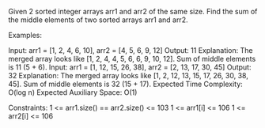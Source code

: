 Given 2 sorted integer arrays arr1 and arr2 of the same size. Find the sum of the middle elements of two sorted arrays arr1 and arr2.

Examples:

Input: arr1 = [1, 2, 4, 6, 10], arr2 = [4, 5, 6, 9, 12]
Output: 11
Explanation: The merged array looks like [1, 2, 4, 4, 5, 6, 6, 9, 10, 12]. Sum of middle elements is 11 (5 + 6).
Input: arr1 = [1, 12, 15, 26, 38], arr2 = [2, 13, 17, 30, 45]
Output: 32
Explanation: The merged array looks like [1, 2, 12, 13, 15, 17, 26, 30, 38, 45]. Sum of middle elements is 32 (15 + 17).
Expected Time Complexity: O(log n)
Expected Auxiliary Space: O(1)

Constraints:
1 <= arr1.size() == arr2.size() <= 103
1 <= arr1[i] <= 106
1 <= arr2[i] <= 106

